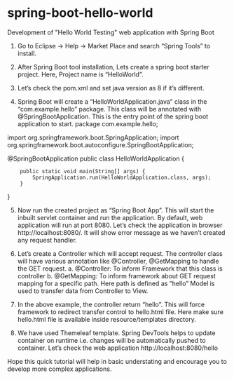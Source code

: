 # spring-boot-hello-world
Development of "Hello World Testing" web application with Spring Boot

1.	Go to Eclipse -> Help -> Market Place and search “Spring Tools” to install.
 
2.	After Spring Boot tool installation, Lets create a spring boot starter project. Here, Project name is “HelloWorld”.

3.	Let’s check the pom.xml and set java version as 8 if it’s different.
 
4.	Spring Boot will create a “HelloWorldApplication.java” class in the “com.example.hello” package. This class will be annotated with @SpringBootApplication. This is the entry point of the spring boot application to start. 
package com.example.hello;

import org.springframework.boot.SpringApplication;
import org.springframework.boot.autoconfigure.SpringBootApplication;

@SpringBootApplication
public class HelloWorldApplication {

		public static void main(String[] args) {
			SpringApplication.run(HelloWorldApplication.class, args);
		}
}

5.	Now run the created project as “Spring Boot App”. This will start the inbuilt servlet container and run the application. By default, web application will run at port 8080.
Let’s check the application in browser http://localhost:8080/.  It will show error message as we haven’t created any request handler.

6.	Let’s create a Controller which will accept request. The controller class will have various annotation like @Controller, @GetMapping to handle the GET request.
a.	@Controller: To inform Framework that this class is controller
b.	@GetMapping: To inform framework about GET request mapping for a specific path. Here path is defined as “hello”
Model is used to transfer data from Controller to View.

7.	In the above example, the controller return “hello”. This will force framework to redirect transfer control to hello.html file. Here make sure hello.html file is available inside resource/templates directory. 

8.	We have used Themeleaf template. Spring DevTools helps to update container on runtime i.e.  changes will be automatically pushed to container. Let’s check the web application http://localhost:8080/hello
 
Hope this quick tutorial will help in basic understating and encourage you to develop more complex applications.

